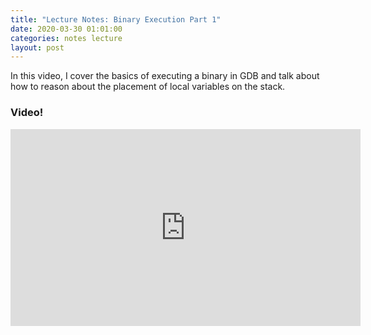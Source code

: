 ```yaml
---
title: "Lecture Notes: Binary Execution Part 1"
date: 2020-03-30 01:01:00
categories: notes lecture 
layout: post
---
```


In this video, I cover the basics of executing a binary in GDB and talk about
how to reason about the placement of local variables on the stack. 

### Video!

<iframe width="560" height="315" src="https://www.youtube.com/embed/0zIg-bv1Go8" frameborder="0" allow="accelerometer; autoplay; encrypted-media; gyroscope; picture-in-picture" allowfullscreen></iframe>
